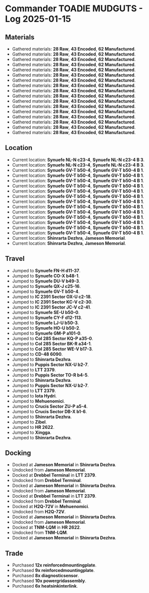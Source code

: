 # Commander TOADIE MUDGUTS - Log 2025-01-15

## Materials
- Gathered materials: **28 Raw**, **43 Encoded**, **62 Manufactured**.
- Gathered materials: **28 Raw**, **43 Encoded**, **62 Manufactured**.
- Gathered materials: **28 Raw**, **43 Encoded**, **62 Manufactured**.
- Gathered materials: **28 Raw**, **43 Encoded**, **62 Manufactured**.
- Gathered materials: **28 Raw**, **43 Encoded**, **62 Manufactured**.
- Gathered materials: **28 Raw**, **43 Encoded**, **62 Manufactured**.
- Gathered materials: **28 Raw**, **43 Encoded**, **62 Manufactured**.
- Gathered materials: **28 Raw**, **43 Encoded**, **62 Manufactured**.
- Gathered materials: **28 Raw**, **43 Encoded**, **62 Manufactured**.
- Gathered materials: **28 Raw**, **43 Encoded**, **62 Manufactured**.
- Gathered materials: **28 Raw**, **43 Encoded**, **62 Manufactured**.
- Gathered materials: **28 Raw**, **43 Encoded**, **62 Manufactured**.
- Gathered materials: **28 Raw**, **43 Encoded**, **62 Manufactured**.
- Gathered materials: **28 Raw**, **43 Encoded**, **62 Manufactured**.
- Gathered materials: **28 Raw**, **43 Encoded**, **62 Manufactured**.
- Gathered materials: **28 Raw**, **43 Encoded**, **62 Manufactured**.
- Gathered materials: **28 Raw**, **43 Encoded**, **62 Manufactured**.

## Location
- Current location: **Synuefe NL-N c23-4**, **Synuefe NL-N c23-4 B 3**.
- Current location: **Synuefe NL-N c23-4**, **Synuefe NL-N c23-4 B 3**.
- Current location: **Synuefe GV-T b50-4**, **Synuefe GV-T b50-4 B 1**.
- Current location: **Synuefe GV-T b50-4**, **Synuefe GV-T b50-4 B 1**.
- Current location: **Synuefe GV-T b50-4**, **Synuefe GV-T b50-4 B 1**.
- Current location: **Synuefe GV-T b50-4**, **Synuefe GV-T b50-4 B 1**.
- Current location: **Synuefe GV-T b50-4**, **Synuefe GV-T b50-4 B 1**.
- Current location: **Synuefe GV-T b50-4**, **Synuefe GV-T b50-4 B 1**.
- Current location: **Synuefe GV-T b50-4**, **Synuefe GV-T b50-4 B 1**.
- Current location: **Synuefe GV-T b50-4**, **Synuefe GV-T b50-4 B 1**.
- Current location: **Synuefe GV-T b50-4**, **Synuefe GV-T b50-4 B 1**.
- Current location: **Synuefe GV-T b50-4**, **Synuefe GV-T b50-4 B 1**.
- Current location: **Synuefe GV-T b50-4**, **Synuefe GV-T b50-4 B 1**.
- Current location: **Synuefe GV-T b50-4**, **Synuefe GV-T b50-4 B 1**.
- Current location: **Synuefe GV-T b50-4**, **Synuefe GV-T b50-4 B 1**.
- Current location: **Shinrarta Dezhra**, **Jameson Memorial**.
- Current location: **Shinrarta Dezhra**, **Jameson Memorial**.

## Travel
- Jumped to **Synuefe FN-H d11-37**.
- Jumped to **Synuefe CO-X b48-1**.
- Jumped to **Synuefe DU-V b49-3**.
- Jumped to **Synuefe QX-J c25-16**.
- Jumped to **Synuefe GV-T b50-4**.
- Jumped to **IC 2391 Sector OX-U c2-18**.
- Jumped to **IC 2391 Sector KC-V c2-30**.
- Jumped to **IC 2391 Sector JC-V c2-41**.
- Jumped to **Synuefe SE-U b50-0**.
- Jumped to **Synuefe CY-F d12-113**.
- Jumped to **Synuefe LJ-U b50-3**.
- Jumped to **Synuefe HO-U b50-2**.
- Jumped to **Synuefe GM-P a101-0**.
- Jumped to **Col 285 Sector KQ-P a35-0**.
- Jumped to **Col 285 Sector BK-R a34-1**.
- Jumped to **Col 285 Sector WE-V b17-3**.
- Jumped to **CD-48 6090**.
- Jumped to **Shinrarta Dezhra**.
- Jumped to **Puppis Sector NX-U b2-7**.
- Jumped to **LTT 2379**.
- Jumped to **Puppis Sector TO-R b4-5**.
- Jumped to **Shinrarta Dezhra**.
- Jumped to **Puppis Sector NX-U b2-7**.
- Jumped to **LTT 2379**.
- Jumped to **Iota Hydri**.
- Jumped to **Mehuenomici**.
- Jumped to **Crucis Sector ZU-P a5-4**.
- Jumped to **Crucis Sector DB-X b1-6**.
- Jumped to **Shinrarta Dezhra**.
- Jumped to **Zibel**.
- Jumped to **HR 2622**.
- Jumped to **Xingga**.
- Jumped to **Shinrarta Dezhra**.

## Docking
- Docked at **Jameson Memorial** in **Shinrarta Dezhra**.
- Undocked from **Jameson Memorial**.
- Docked at **Drebbel Terminal** in **LTT 2379**.
- Undocked from **Drebbel Terminal**.
- Docked at **Jameson Memorial** in **Shinrarta Dezhra**.
- Undocked from **Jameson Memorial**.
- Docked at **Drebbel Terminal** in **LTT 2379**.
- Undocked from **Drebbel Terminal**.
- Docked at **H2Q-72V** in **Mehuenomici**.
- Undocked from **H2Q-72V**.
- Docked at **Jameson Memorial** in **Shinrarta Dezhra**.
- Undocked from **Jameson Memorial**.
- Docked at **TNM-LQM** in **HR 2622**.
- Undocked from **TNM-LQM**.
- Docked at **Jameson Memorial** in **Shinrarta Dezhra**.

## Trade
- Purchased **12x reinforcedmountingplate**.
- Purchased **9x reinforcedmountingplate**.
- Purchased **8x diagnosticsensor**.
- Purchased **10x powergridassembly**.
- Purchased **6x heatsinkinterlink**.

